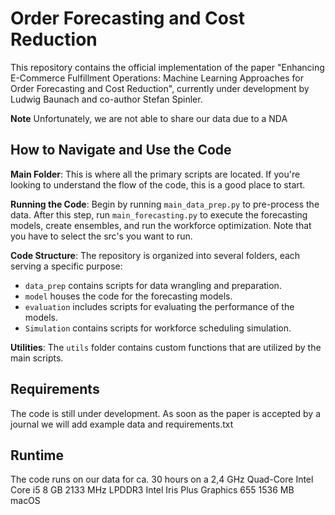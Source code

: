 # Order Forecasting and Cost Reduction

This repository contains the official implementation of the paper "Enhancing E-Commerce Fulfillment Operations: Machine Learning Approaches for Order Forecasting and Cost Reduction", currently under development by Ludwig Baunach and co-author Stefan Spinler.

**Note** Unfortunately, we are not able to share our data due to a NDA 

## How to Navigate and Use the Code

**Main Folder**: This is where all the primary scripts are located. If you're looking to understand the flow of the code, this is a good place to start.

**Running the Code**: Begin by running `main_data_prep.py` to pre-process the data. After this step, run `main_forecasting.py` to execute the forecasting models, create ensembles, and run the workforce optimization. Note that you have to select the src's you want to run.

**Code Structure**: The repository is organized into several folders, each serving a specific purpose:
   - `data_prep` contains scripts for data wrangling and preparation.
   - `model` houses the code for the forecasting models.
   - `evaluation` includes scripts for evaluating the performance of the models.
   - `Simulation` contains scripts for workforce scheduling simulation.
   
**Utilities**: The `utils` folder contains custom functions that are utilized by the main scripts.

## Requirements
The code is still under development. As soon as the paper is accepted by a journal we will add example data and requirements.txt

## Runtime
The code runs on our data for ca. 30 hours on a 2,4 GHz Quad-Core Intel Core i5 8 GB 2133 MHz LPDDR3 Intel Iris Plus Graphics 655 1536 MB macOS

